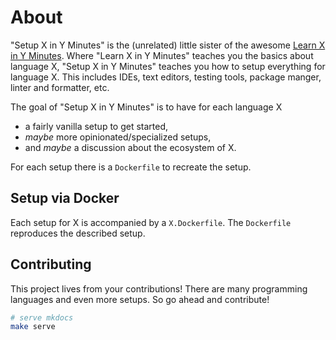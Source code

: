 # About

"Setup X in Y Minutes" is the (unrelated) little sister of the awesome [Learn X in Y Minutes].
Where "Learn X in Y Minutes" teaches you the basics about language X,
"Setup X in Y Minutes" teaches you how to setup everything for language X.
This includes IDEs, text editors, testing tools, package manger, linter and
formatter, etc.

The goal of "Setup X in Y Minutes" is to have for each language X

- a fairly vanilla setup to get started,
- *maybe* more opinionated/specialized setups,
- and *maybe* a discussion about the ecosystem of X.

For each setup there is a `Dockerfile` to recreate the setup.


## Setup via Docker
Each setup for X is accompanied by a `X.Dockerfile`.
The `Dockerfile` reproduces the described setup.

## Contributing

This project lives from your contributions!
There are many programming languages and even more setups.
So go ahead and contribute!


```bash
# serve mkdocs
make serve
```

<!-- LINKS -->
[Learn X in Y Minutes]: https://learnxinyminutes.com/
